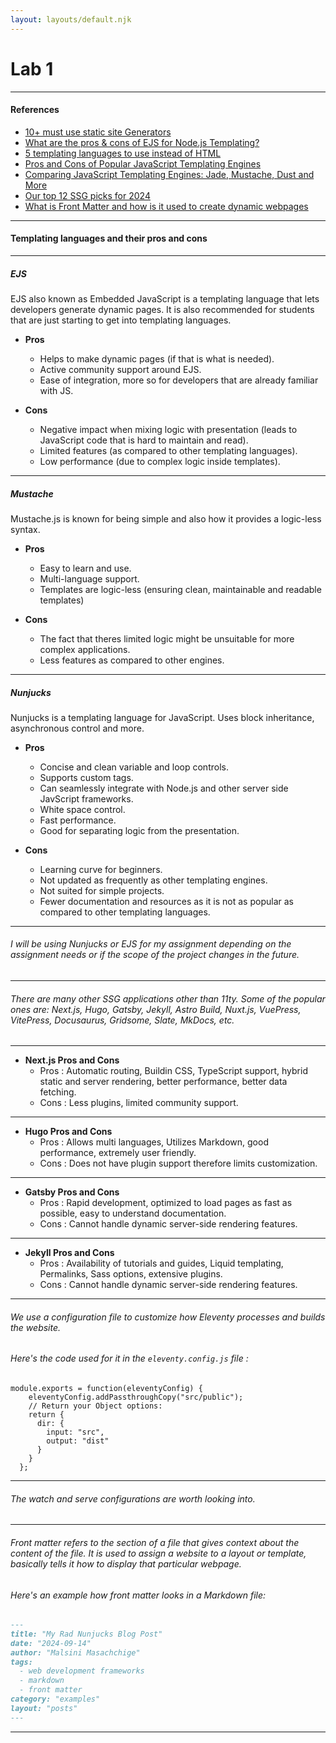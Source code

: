 ```yaml
---
layout: layouts/default.njk
---
```

# Lab 1 
---
#### References

-   [10+ must use static site Generators ](https://dev.to/themeselection/static-site-generator-1fp4)
-   [What are the pros & cons of EJS for Node.js Templating?](https://www.geeksforgeeks.org/what-are-the-pros-cons-of-ejs-for-node-js-templating/#what-is-ejs)
-   [5 templating languages to use instead of HTML](https://betterprogramming.pub/templating-languages-to-use-instead-of-html-eb3682443958)
-   [Pros and Cons of Popular JavaScript Templating Engines](https://codechronicle.medium.com/pros-and-cons-of-popular-javascript-templating-engines-e5d1e3d4504f)
-   [Comparing JavaScript Templating Engines: Jade, Mustache, Dust and More](https://medium.com/@jack.yin/comparing-javascript-templating-engines-jade-mustache-dust-and-more-6a4469ac716a)
-   [Our top 12 SSG picks for 2024](https://hygraph.com/blog/top-12-ssgs#1-nextjs)
-   [What is Front Matter and how is it used to create dynamic webpages](https://dpericich.medium.com/what-is-front-matter-and-how-is-it-used-to-create-dynamic-webpages-9d8dc053b457)
   
  
---

#### Templating languages and their pros and cons 

---
##### EJS 

EJS also known as Embedded JavaScript is a templating language that lets developers generate dynamic pages. 
It is also recommended for students that are just starting to get into templating languages. 

- **Pros**
    - Helps to make dynamic pages (if that is what is needed).
    - Active community support around EJS.
    - Ease of integration, more so for developers that are already familiar with JS.

- **Cons** 
    - Negative impact when mixing logic with presentation (leads to JavaScript code that is hard to maintain and read).
    - Limited features (as compared to other templating languages). 
    - Low performance (due to complex logic inside templates). 

---
##### Mustache

Mustache.js is known for being simple and also how it provides a logic-less syntax. 

- **Pros**
    - Easy to learn and use.
    - Multi-language support.
    - Templates are logic-less (ensuring clean, maintainable and readable templates)

- **Cons** 
    - The fact that theres limited logic might be unsuitable for more complex applications.
    - Less features as compared to other engines. 

---
##### Nunjucks
Nunjucks is a templating language for JavaScript. Uses block inheritance, asynchronous control and more. 

- **Pros**
    - Concise and clean variable and loop controls.
    - Supports custom tags.
    - Can seamlessly integrate with Node.js and other server side JavScript frameworks. 
    - White space control.
    - Fast performance. 
    - Good for separating logic from the presentation. 

- **Cons**
    - Learning curve for beginners. 
    - Not updated as frequently as other templating engines.
    - Not suited for simple projects. 
    - Fewer documentation and resources as it is not as popular as compared to other templating languages. 

---

###### I will be using Nunjucks or EJS for my assignment depending on the assignment needs or if the scope of the project changes in the future. 

---

###### There are many other SSG applications other than 11ty. Some of the popular ones are: Next.js, Hugo, Gatsby, Jekyll, Astro Build, Nuxt.js, VuePress, VitePress, Docusaurus, Gridsome, Slate, MkDocs, etc. 

---

- **Next.js Pros and Cons**
    - Pros : Automatic routing, Buildin CSS, TypeScript support, hybrid static and server rendering, better performance, better data fetching. 
    - Cons : Less plugins, limited community support. 

---

- **Hugo Pros and Cons**
    - Pros : Allows multi languages, Utilizes Markdown, good performance, extremely user friendly. 
    - Cons : Does not have plugin support therefore limits customization. 

---

- **Gatsby Pros and Cons**
    - Pros : Rapid development, optimized to load pages as fast as possible, easy to understand documentation.
    - Cons : Cannot handle dynamic server-side rendering features. 

---

- **Jekyll Pros and Cons**
    - Pros : Availability of tutorials and guides, Liquid templating, Permalinks, Sass options, extensive plugins. 
    - Cons : Cannot handle dynamic server-side rendering features.

---

###### We use a configuration file to customize how Eleventy processes and builds the website.

###### Here's the code used for it in the ```eleventy.config.js``` file :

```JS
module.exports = function(eleventyConfig) {
    eleventyConfig.addPassthroughCopy("src/public");
    // Return your Object options:
    return {
      dir: {
        input: "src",
        output: "dist"
      }
    }
  };

```
---
###### The watch and serve configurations are worth looking into. 
---
###### Front matter refers to the section of a file that gives context about the content of the file. It is used to assign a website to a layout or template, basically tells it how to display that particular webpage. 

###### Here's an example how front matter looks in a Markdown file:

```markdown
---
title: "My Rad Nunjucks Blog Post"
date: "2024-09-14"
author: "Malsini Masachchige"
tags:
  - web development frameworks
  - markdown
  - front matter
category: "examples"
layout: "posts"
---
```
---

